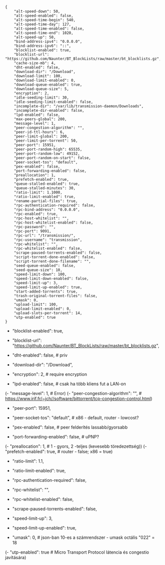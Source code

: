 ```
{
    "alt-speed-down": 50,
    "alt-speed-enabled": false,
    "alt-speed-time-begin": 540,
    "alt-speed-time-day": 127,
    "alt-speed-time-enabled": false,
    "alt-speed-time-end": 1020,
    "alt-speed-up": 50,
    "bind-address-ipv4": "0.0.0.0",
    "bind-address-ipv6": "::",
    "blocklist-enabled": true,
    "blocklist-url": "https://github.com/Naunter/BT_BlockLists/raw/master/bt_blocklists.gz",
    "cache-size-mb": 4,
    "dht-enabled": false,
    "download-dir": "/Download",
    "download-limit": 100,
    "download-limit-enabled": 0,
    "download-queue-enabled": true,
    "download-queue-size": 5,
    "encryption": 2,
    "idle-seeding-limit": 30,
    "idle-seeding-limit-enabled": false,
    "incomplete-dir": "/var/lib/transmission-daemon/Downloads",
    "incomplete-dir-enabled": false,
    "lpd-enabled": false,
    "max-peers-global": 200,
    "message-level": 1,
    "peer-congestion-algorithm": "",
    "peer-id-ttl-hours": 6,
    "peer-limit-global": 200,
    "peer-limit-per-torrent": 50,
    "peer-port": 15951,
    "peer-port-random-high": 65535,
    "peer-port-random-low": 49152,
    "peer-port-random-on-start": false,
    "peer-socket-tos": "default",
    "pex-enabled": false,
    "port-forwarding-enabled": false,
    "preallocation": 1,
    "prefetch-enabled": true,
    "queue-stalled-enabled": true,
    "queue-stalled-minutes": 30,
    "ratio-limit": 1.1000,
    "ratio-limit-enabled": true,
    "rename-partial-files": true,
    "rpc-authentication-required": false,
    "rpc-bind-address": "0.0.0.0",
    "rpc-enabled": true,
    "rpc-host-whitelist": "",
    "rpc-host-whitelist-enabled": false,
    "rpc-password": "",
    "rpc-port": 9091,
    "rpc-url": "/transmission/",
    "rpc-username": "transmission",
    "rpc-whitelist": "",
    "rpc-whitelist-enabled": false,
    "scrape-paused-torrents-enabled": false,
    "script-torrent-done-enabled": false,
    "script-torrent-done-filename": "",
    "seed-queue-enabled": false,
    "seed-queue-size": 10,
    "speed-limit-down": 100,
    "speed-limit-down-enabled": false,
    "speed-limit-up": 3,
    "speed-limit-up-enabled": true,
    "start-added-torrents": true,
    "trash-original-torrent-files": false,
    "umask": 0,
    "upload-limit": 100,
    "upload-limit-enabled": 0,
    "upload-slots-per-torrent": 14,
    "utp-enabled": true
}
```

- "blocklist-enabled": true,
- "blocklist-url": "https://github.com/Naunter/BT_BlockLists/raw/master/bt_blocklists.gz",

- "dht-enabled": false,					    # priv

- "download-dir": "/Download",

- "encryption": 2,					    	# require encryption

- "lpd-enabled": false,						# csak ha több kliens fut a LAN-on

(- "message-level": 1,						# Error)
(- "peer-congestion-algorithm": "",			# https://www.irif.fr/~jch//software/bittorrent/tcp-congestion-control.html)

- "peer-port": 15951,

- "peer-socket-tos": "default",				# x86 - default, router - lowcost?

- "pex-enabled": false, 					# peer felderítés lassabb/gyorsabb

- "port-forwarding-enabled": false,			# uPNP?

(- "preallocation": 1,						# 1 - gyors, 2 -teljes (kevesebb töredezettség))
(- "prefetch-enabled": true,				# router - false; x86 = true)

- "ratio-limit": 1.1,
- "ratio-limit-enabled": true,

- "rpc-authentication-required": false,

- "rpc-whitelist": "",
- "rpc-whitelist-enabled": false,

- "scrape-paused-torrents-enabled": false,

- "speed-limit-up": 3,
- "speed-limit-up-enabled": true,

- "umask": 0,							    # json-ban 10-es a számrendszer - umask octális "022" = 18

(- "utp-enabled": true						# Micro Transport Protocol látencia és congestio javítására)
